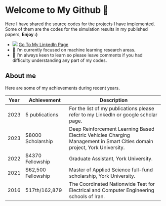 # Welcome to My Github 👋

Here I have shared the source codes for the projects I have implemented. Some of them are the codes for the simulation results in my published papers, **Enjoy :)**

- ![](https://user-images.githubusercontent.com/35766596/230447759-7723dfaf-7c90-41df-88c4-04a3825f4bfd.png)     [Go To My LinkedIn Page](https://www.linkedin.com/in/siavashbarqijaniar/)
- 🔭 I’m currently focused on machine learning research areas.
- 🌱 I’m always keen to learn so please leave comments if you had difficulty understanding any part of my codes.
<!-- - 👯 I’m looking to collaborate on ...
- 🤔 I’m looking for help with ...
- 💬 Ask me about ...
- 📫 How to reach me: ...
- 😄 Pronouns: ...
- ⚡ Fun fact: ...
-->


## About me

Here are some of my achievements during recent years.

| Year |   Achievement      |                                                        Description                                                         |
|------|--------------------|----------------------------------------------------------------------------------------------------------------------------|
| 2023 | 5 publications     |  For the list of my publications please refer to my LinkedIn or google scholar page.                                       |
| 2023 | $8000 Scholarship  |  Deep Reinforcement Learning Based Electric Vehicles Charging Management in Smart Cities domain project, York University.  |
| 2022 | $4370 Fellowship   |  Graduate Assistant, York University.                                                                                      |
| 2021 | $62,500 Fellowship |  Master of Applied Science full-fund scholarship, York University.                                                         |
| 2016 | 517th/162,879      |  The Coordinated Nationwide Test for Electrical and Computer Engineering schools of Iran.                                  |

